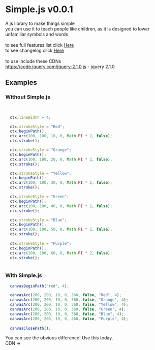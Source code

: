 # Simple.js v0.0.1
A js library to make things simple <br>
you can use it to teach people like children, as it is designed to lower unfamiliar symbols and words
<br>
<br>
to see full features list click [Here](features.md)<br>
to see changelog click [Here](changelog.md)<br><br>
to use include these CDNs <br>
https://code.jquery.com/jquery-2.1.0.js - jquery 2.1.0 <br>

## Examples 
### Without Simple.js 
<br>

```javascript
  ctx.lineWidth = 4;

  ctx.strokeStyle = "Red";
  ctx.beginPath();  
  ctx.arc(100, 100, 10, 0, Math.PI * 2, false);  
  ctx.stroke();

  ctx.strokeStyle = "Orange";
  ctx.beginPath();  
  ctx.arc(100, 100, 20, 0, Math.PI * 2, false);  
  ctx.stroke();

  ctx.strokeStyle = "Yellow";
  ctx.beginPath();  
  ctx.arc(100, 100, 30, 0, Math.PI * 2, false);  
  ctx.stroke();

  ctx.strokeStyle = "Green";
  ctx.beginPath();  
  ctx.arc(100, 100, 40, 0, Math.PI * 2, false);  
  ctx.stroke();

  ctx.strokeStyle = "Blue";
  ctx.beginPath();  
  ctx.arc(100, 100, 50, 0, Math.PI * 2, false);  
  ctx.stroke();
  
  ctx.strokeStyle = "Purple";
  ctx.beginPath();  
  ctx.arc(100, 100, 60, 0, Math.PI * 2, false);  
  ctx.stroke();
  
```
### With Simple.js
```javascript
  canvasBeginPath("red", 4);

  canvasArc(200, 200, 10, 0, 360, false, "Red", 4);
  canvasArc(200, 200, 10, 0, 360, false, "Orange", 4);
  canvasArc(200, 200, 10, 0, 360, false, "Yellow", 4);
  canvasArc(200, 200, 10, 0, 360, false, "Green", 4);
  canvasArc(200, 200, 10, 0, 360, false, "Blue", 4);
  canvasArc(200, 200, 10, 0, 360, false, "Purple", 4);
  
  canvasClosePath();
```
You can see the obvious difference! Use this today.
<br>
CDN => <script src = "https://vatsadev.github.io/Simple.js/main.js"></script>
